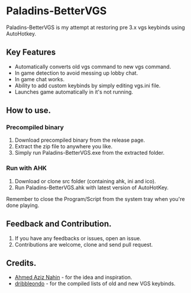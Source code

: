 # Paladins-BetterVGS

Paladins-BetterVGS is my attempt at restoring pre 3.x vgs keybinds using AutoHotkey.

## Key Features

* Automatically converts old vgs command to new vgs command. 
* In game detection to avoid messing up lobby chat.
* In game chat works.
* Ability to add custom keybinds by simply editing vgs.ini file.
* Launches game automatically in it's not running. 

## How to use.

### Precompiled binary
1. Download precompiled binary from the release page.
2. Extract the zip file to anywhere you like.
3. Simply run Paladins-BetterVGS.exe from the extracted folder.

### Run with AHK
1. Download or clone src folder (containing ahk, ini and ico).
2. Run Paladins-BetterVGS.ahk with latest version of AutoHotKey. 

Remember to close the Program/Script from the system tray when you're done playing.

## Feedback and Contribution. 

1. If you have any feedbacks or issues, open an issue. 
2. Contributions are welcome, clone and send pull request. 

## Credits. 

* [Ahmed Aziz Nahin](https://www.facebook.com/nahin22) - for the idea and inspiration.
* [dribbleondo](https://old.reddit.com/user/dribbleondo) - for the compiled lists of old and new VGS keybinds.